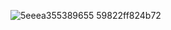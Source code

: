 

![5eeea355389655 59822ff824b72](https://user-images.githubusercontent.com/109871308/188274428-b2df82fc-fe60-4e07-a90a-729ae95111d1.gif)

